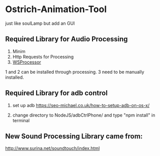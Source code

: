 # Ostrich-Animation-Tool
just like soulLamp but add an GUI

## Required Library for Audio Processing
  1. Minim
  2. Http Requests for Processing
  3. [WSProcessor](https://github.com/thisisvictor/WSProcessor) 

  1 and 2 can be installed through processing. 3 need to be manually installed.

## Required Library for adb control
  1. set up adb
  https://seo-michael.co.uk/how-to-setup-adb-on-os-x/

  2. change directory to NodeJS/adbCtrlPhone/ and type "npm install" in terminal


## New Sound Processing Library came from:
  http://www.surina.net/soundtouch/index.html
